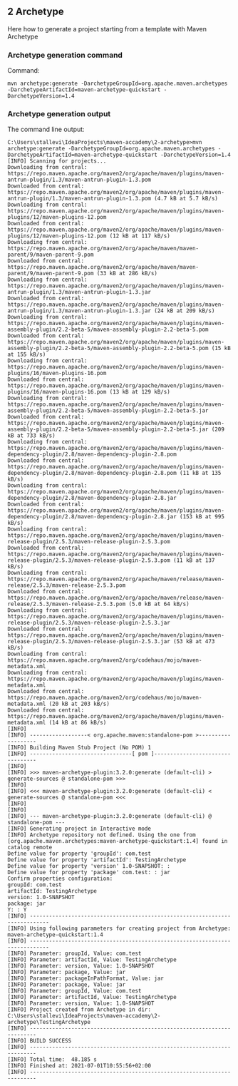 ## 2 Archetype

Here how to generate a project starting from a template with Maven Archetype

### Archetype generation command

Command:

    mvn archetype:generate -DarchetypeGroupId=org.apache.maven.archetypes -DarchetypeArtifactId=maven-archetype-quickstart -DarchetypeVersion=1.4

### Archetype generation output

The command line output:

    C:\Users\stallevi\IdeaProjects\maven-accademy\2-archetype>mvn archetype:generate -DarchetypeGroupId=org.apache.maven.archetypes -DarchetypeArtifactId=maven-archetype-quickstart -DarchetypeVersion=1.4
    [INFO] Scanning for projects...
    Downloading from central: https://repo.maven.apache.org/maven2/org/apache/maven/plugins/maven-antrun-plugin/1.3/maven-antrun-plugin-1.3.pom
    Downloaded from central: https://repo.maven.apache.org/maven2/org/apache/maven/plugins/maven-antrun-plugin/1.3/maven-antrun-plugin-1.3.pom (4.7 kB at 5.7 kB/s)
    Downloading from central: https://repo.maven.apache.org/maven2/org/apache/maven/plugins/maven-plugins/12/maven-plugins-12.pom
    Downloaded from central: https://repo.maven.apache.org/maven2/org/apache/maven/plugins/maven-plugins/12/maven-plugins-12.pom (12 kB at 117 kB/s)
    Downloading from central: https://repo.maven.apache.org/maven2/org/apache/maven/maven-parent/9/maven-parent-9.pom
    Downloaded from central: https://repo.maven.apache.org/maven2/org/apache/maven/maven-parent/9/maven-parent-9.pom (33 kB at 286 kB/s)
    Downloading from central: https://repo.maven.apache.org/maven2/org/apache/maven/plugins/maven-antrun-plugin/1.3/maven-antrun-plugin-1.3.jar
    Downloaded from central: https://repo.maven.apache.org/maven2/org/apache/maven/plugins/maven-antrun-plugin/1.3/maven-antrun-plugin-1.3.jar (24 kB at 209 kB/s)
    Downloading from central: https://repo.maven.apache.org/maven2/org/apache/maven/plugins/maven-assembly-plugin/2.2-beta-5/maven-assembly-plugin-2.2-beta-5.pom
    Downloaded from central: https://repo.maven.apache.org/maven2/org/apache/maven/plugins/maven-assembly-plugin/2.2-beta-5/maven-assembly-plugin-2.2-beta-5.pom (15 kB at 155 kB/s)
    Downloading from central: https://repo.maven.apache.org/maven2/org/apache/maven/plugins/maven-plugins/16/maven-plugins-16.pom
    Downloaded from central: https://repo.maven.apache.org/maven2/org/apache/maven/plugins/maven-plugins/16/maven-plugins-16.pom (13 kB at 129 kB/s)
    Downloading from central: https://repo.maven.apache.org/maven2/org/apache/maven/plugins/maven-assembly-plugin/2.2-beta-5/maven-assembly-plugin-2.2-beta-5.jar
    Downloaded from central: https://repo.maven.apache.org/maven2/org/apache/maven/plugins/maven-assembly-plugin/2.2-beta-5/maven-assembly-plugin-2.2-beta-5.jar (209 kB at 733 kB/s)
    Downloading from central: https://repo.maven.apache.org/maven2/org/apache/maven/plugins/maven-dependency-plugin/2.8/maven-dependency-plugin-2.8.pom
    Downloaded from central: https://repo.maven.apache.org/maven2/org/apache/maven/plugins/maven-dependency-plugin/2.8/maven-dependency-plugin-2.8.pom (11 kB at 135 kB/s)
    Downloading from central: https://repo.maven.apache.org/maven2/org/apache/maven/plugins/maven-dependency-plugin/2.8/maven-dependency-plugin-2.8.jar
    Downloaded from central: https://repo.maven.apache.org/maven2/org/apache/maven/plugins/maven-dependency-plugin/2.8/maven-dependency-plugin-2.8.jar (153 kB at 995 kB/s)
    Downloading from central: https://repo.maven.apache.org/maven2/org/apache/maven/plugins/maven-release-plugin/2.5.3/maven-release-plugin-2.5.3.pom
    Downloaded from central: https://repo.maven.apache.org/maven2/org/apache/maven/plugins/maven-release-plugin/2.5.3/maven-release-plugin-2.5.3.pom (11 kB at 137 kB/s)
    Downloading from central: https://repo.maven.apache.org/maven2/org/apache/maven/release/maven-release/2.5.3/maven-release-2.5.3.pom
    Downloaded from central: https://repo.maven.apache.org/maven2/org/apache/maven/release/maven-release/2.5.3/maven-release-2.5.3.pom (5.0 kB at 64 kB/s)
    Downloading from central: https://repo.maven.apache.org/maven2/org/apache/maven/plugins/maven-release-plugin/2.5.3/maven-release-plugin-2.5.3.jar
    Downloaded from central: https://repo.maven.apache.org/maven2/org/apache/maven/plugins/maven-release-plugin/2.5.3/maven-release-plugin-2.5.3.jar (53 kB at 473 kB/s)
    Downloading from central: https://repo.maven.apache.org/maven2/org/codehaus/mojo/maven-metadata.xml
    Downloading from central: https://repo.maven.apache.org/maven2/org/apache/maven/plugins/maven-metadata.xml
    Downloaded from central: https://repo.maven.apache.org/maven2/org/codehaus/mojo/maven-metadata.xml (20 kB at 203 kB/s)
    Downloaded from central: https://repo.maven.apache.org/maven2/org/apache/maven/plugins/maven-metadata.xml (14 kB at 86 kB/s)
    [INFO]
    [INFO] ------------------< org.apache.maven:standalone-pom >-------------------
    [INFO] Building Maven Stub Project (No POM) 1
    [INFO] --------------------------------[ pom ]---------------------------------
    [INFO]
    [INFO] >>> maven-archetype-plugin:3.2.0:generate (default-cli) > generate-sources @ standalone-pom >>>
    [INFO]
    [INFO] <<< maven-archetype-plugin:3.2.0:generate (default-cli) < generate-sources @ standalone-pom <<<
    [INFO]
    [INFO]
    [INFO] --- maven-archetype-plugin:3.2.0:generate (default-cli) @ standalone-pom ---
    [INFO] Generating project in Interactive mode
    [INFO] Archetype repository not defined. Using the one from [org.apache.maven.archetypes:maven-archetype-quickstart:1.4] found in catalog remote
    Define value for property 'groupId': com.test
    Define value for property 'artifactId': TestingArchetype
    Define value for property 'version' 1.0-SNAPSHOT: :
    Define value for property 'package' com.test: : jar
    Confirm properties configuration:
    groupId: com.test
    artifactId: TestingArchetype
    version: 1.0-SNAPSHOT
    package: jar
    Y: : Y
    [INFO] ----------------------------------------------------------------------------
    [INFO] Using following parameters for creating project from Archetype: maven-archetype-quickstart:1.4
    [INFO] ----------------------------------------------------------------------------
    [INFO] Parameter: groupId, Value: com.test
    [INFO] Parameter: artifactId, Value: TestingArchetype
    [INFO] Parameter: version, Value: 1.0-SNAPSHOT
    [INFO] Parameter: package, Value: jar
    [INFO] Parameter: packageInPathFormat, Value: jar
    [INFO] Parameter: package, Value: jar
    [INFO] Parameter: groupId, Value: com.test
    [INFO] Parameter: artifactId, Value: TestingArchetype
    [INFO] Parameter: version, Value: 1.0-SNAPSHOT
    [INFO] Project created from Archetype in dir: C:\Users\stallevi\IdeaProjects\maven-accademy\2-archetype\TestingArchetype
    [INFO] ------------------------------------------------------------------------
    [INFO] BUILD SUCCESS
    [INFO] ------------------------------------------------------------------------
    [INFO] Total time:  48.185 s
    [INFO] Finished at: 2021-07-01T10:55:56+02:00
    [INFO] ------------------------------------------------------------------------
    
